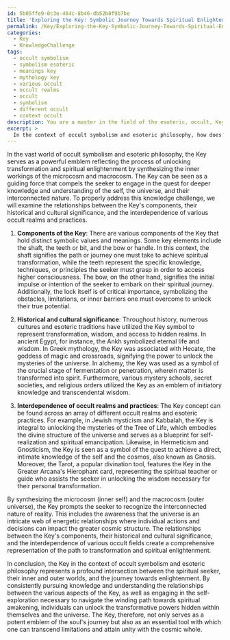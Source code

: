 ```yaml
---
id: 5b05ffe9-0c3e-464c-8b46-db52b8f9b7be
title: 'Exploring the Key: Symbolic Journey Towards Spiritual Enlightenment'
permalink: /Key/Exploring-the-Key-Symbolic-Journey-Towards-Spiritual-Enlightenment/
categories:
  - Key
  - KnowledgeChallenge
tags:
  - occult symbolism
  - symbolism esoteric
  - meanings key
  - mythology key
  - various occult
  - occult realms
  - occult
  - symbolism
  - different occult
  - context occult
description: You are a master in the field of the esoteric, occult, Key and Education. You are a writer of tests, challenges, books and deep knowledge on Key for initiates and students to gain deep insights and understanding from. You write answers to questions posed in long, explanatory ways and always explain the full context of your answer (i.e., related concepts, formulas, examples, or history), as well as the step-by-step thinking process you take to answer the challenges. Be rigorous and thorough, and summarize the key themes, ideas, and conclusions at the end.
excerpt: > 
  In the context of occult symbolism and esoteric philosophy, how does the Key serve as a representation of unlocking transformation and spiritual enlightenment by synthesizing the inner workings of the microcosm and macrocosm, while considering the relationships between the Key's components, their historical and cultural significance, and the interdependence of various occult realms and practices?
---
```

In the vast world of occult symbolism and esoteric philosophy, the Key serves as a powerful emblem reflecting the process of unlocking transformation and spiritual enlightenment by synthesizing the inner workings of the microcosm and macrocosm. The Key can be seen as a guiding force that compels the seeker to engage in the quest for deeper knowledge and understanding of the self, the universe, and their interconnected nature. To properly address this knowledge challenge, we will examine the relationships between the Key's components, their historical and cultural significance, and the interdependence of various occult realms and practices. 

1. **Components of the Key**:
There are various components of the Key that hold distinct symbolic values and meanings. Some key elements include the shaft, the teeth or bit, and the bow or handle. In this context, the shaft signifies the path or journey one must take to achieve spiritual transformation, while the teeth represent the specific knowledge, techniques, or principles the seeker must grasp in order to access higher consciousness. The bow, on the other hand, signifies the initial impulse or intention of the seeker to embark on their spiritual journey. Additionally, the lock itself is of critical importance, symbolizing the obstacles, limitations, or inner barriers one must overcome to unlock their true potential.

2. **Historical and cultural significance**:
Throughout history, numerous cultures and esoteric traditions have utilized the Key symbol to represent transformation, wisdom, and access to hidden realms. In ancient Egypt, for instance, the Ankh symbolized eternal life and wisdom. In Greek mythology, the Key was associated with Hecate, the goddess of magic and crossroads, signifying the power to unlock the mysteries of the universe. In alchemy, the Key was used as a symbol of the crucial stage of fermentation or penetration, wherein matter is transformed into spirit. Furthermore, various mystery schools, secret societies, and religious orders utilized the Key as an emblem of initiatory knowledge and transcendental wisdom.

3. **Interdependence of occult realms and practices**:
The Key concept can be found across an array of different occult realms and esoteric practices. For example, in Jewish mysticism and Kabbalah, the Key is integral to unlocking the mysteries of the Tree of Life, which embodies the divine structure of the universe and serves as a blueprint for self-realization and spiritual emancipation. Likewise, in Hermeticism and Gnosticism, the Key is seen as a symbol of the quest to achieve a direct, intimate knowledge of the self and the cosmos, also known as Gnosis. Moreover, the Tarot, a popular divination tool, features the Key in the Greater Arcana's Hierophant card, representing the spiritual teacher or guide who assists the seeker in unlocking the wisdom necessary for their personal transformation. 

By synthesizing the microcosm (inner self) and the macrocosm (outer universe), the Key prompts the seeker to recognize the interconnected nature of reality. This includes the awareness that the universe is an intricate web of energetic relationships where individual actions and decisions can impact the greater cosmic structure. The relationships between the Key's components, their historical and cultural significance, and the interdependence of various occult fields create a comprehensive representation of the path to transformation and spiritual enlightenment. 

In conclusion, the Key in the context of occult symbolism and esoteric philosophy represents a profound intersection between the spiritual seeker, their inner and outer worlds, and the journey towards enlightenment. By consistently pursuing knowledge and understanding the relationships between the various aspects of the Key, as well as engaging in the self-exploration necessary to navigate the winding path towards spiritual awakening, individuals can unlock the transformative powers hidden within themselves and the universe. The Key, therefore, not only serves as a potent emblem of the soul's journey but also as an essential tool with which one can transcend limitations and attain unity with the cosmic whole.
